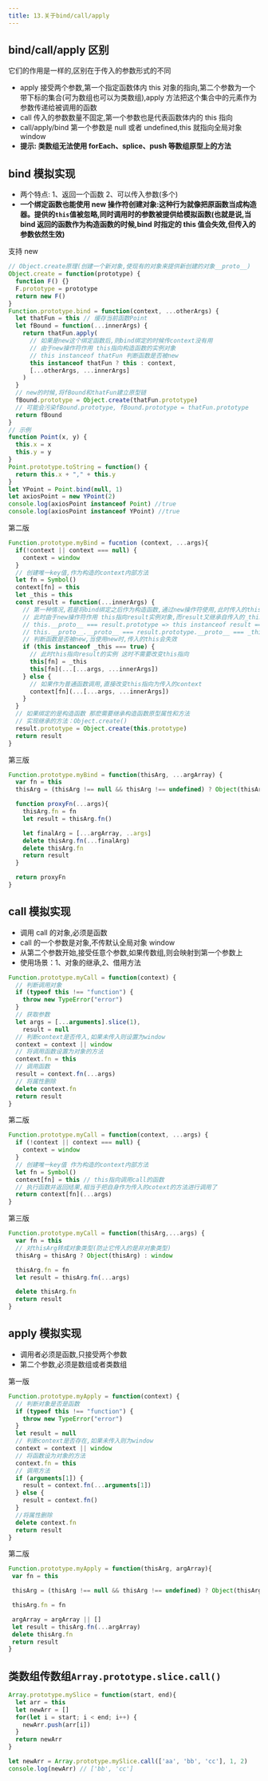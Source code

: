 ```yaml
---
title: 13.关于bind/call/apply
---
```

## bind/call/apply 区别

它们的作用是一样的,区别在于传入的参数形式的不同

- apply 接受两个参数,第一个指定函数体内 this 对象的指向,第二个参数为一个带下标的集合(可为数组也可以为类数组),apply 方法把这个集合中的元素作为参数传递给被调用的函数
- call 传入的参数数量不固定,第一个参数也是代表函数体内的 this 指向
- call/apply/bind 第一个参数是 null 或者 undefined,this 就指向全局对象 window
- **提示: 类数组无法使用 forEach、splice、push 等数组原型上的方法**

## bind 模拟实现

- 两个特点: 1、返回一个函数 2、可以传入参数(多个)
- **一个绑定函数也能使用 new 操作符创建对象:这种行为就像把原函数当成构造器。提供的`this`值被忽略,同时调用时的参数被提供给模拟函数(也就是说,当 bind 返回的函数作为构造函数的时候,bind 时指定的 this 值会失效,但传入的参数依然生效)**

支持 new

```js
// Object.create原理(创建一个新对象,使现有的对象来提供新创建的对象__proto__)
Object.create = function(prototype) {
  function F() {}
  F.prototype = prototype
  return new F()
}
Function.prototype.bind = function(context, ...otherArgs) {
  let thatFun = this // 缓存当前函数Point
  let fBound = function(...innerArgs) {
    return thatFun.apply(
      // 如果是new这个绑定函数后,则bind绑定的时候传context没有用
      // 由于new操作符作用 this指向构造函数的实例对象
      // this instanceof thatFun 判断函数是否被new
      this instanceof thatFun ? this : context,
      [...otherArgs, ...innerArgs]
    )
  }
  // new的时候,将fBound和thatFun建立原型链
  fBound.prototype = Object.create(thatFun.prototype)
  // 可能会污染fBound.prototype, fBound.prototype = thatFun.prototype
  return fBound
}
// 示例
function Point(x, y) {
  this.x = x
  this.y = y
}
Point.prototype.toString = function() {
  return this.x + "," + this.y
}
let YPoint = Point.bind(null, 1)
let axiosPoint = new YPoint(2)
console.log(axiosPoint instanceof Point) //true
console.log(axiosPoint instanceof YPoint) //true
```

第二版

```js
Function.prototype.myBind = fucntion (context, ...args){
  if(!context || context === null) {
    context = window
  }
  // 创建唯一key值,作为构造的context内部方法
  let fn = Symbol()
  context[fn] = this
  let _this = this
  const result = function(...innerArgs) {
    // 第一种情况,若是将bind绑定之后作为构造函数,通过new操作符使用,此时传入的this失效,this指向实例化出来的对象
    // 此时由于new操作符作用 this指向result实例对象,而result又继承自传入的_this,根据原型链知识可得
    // this.__proto__ === result.prototype => this instanceof result ===true
    // this.__proto__.__proto__ === result.prototype.__proto__ === _this.prototype => this instanceof _this === true
    // 判断函数是否被new,当使用new时,传入的this会失效
    if (this instanceof _this === true) {
      // 此时this指向result的实例 这时不需要改变this指向
      this[fn] = _this
      this[fn](...[...args, ...innerArgs])
    } else {
      // 如果作为普通函数调用,直接改变this指向为传入的context
      context[fn](...[...args, ...innerArgs])
    }
  }
  // 如果绑定的是构造函数 那麽需要继承构造函数原型属性和方法
  // 实现继承的方法：Object.create()
  result.prototype = Object.create(this.prototype)
  return result
}
```
第三版
```js
Function.prototype.myBind = function(thisArg, ...argArray) {
  var fn = this
  thisArg = (thisArg !== null && thisArg !== undefined) ? Object(thisArg) : window

  function proxyFn(...args){
    thisArg.fn = fn
    let result = thisArg.fn()

    let finalArg = [...argArray, ..args]
    delete thisArg.fn(...finalArg)
    delete thisArg.fn
    return result
  }

  return proxyFn
}
```

## call 模拟实现

- 调用 call 的对象,必须是函数
- call 的一个参数是对象,不传默认全局对象 window
- 从第二个参数开始,接受任意个参数,如果传数组,则会映射到第一个参数上
- 使用场景：1、对象的继承,2、借用方法

```js
Function.prototype.myCall = function(context) {
  // 判断调用对象
  if (typeof this !== "function") {
    throw new TypeError("error")
  }
  // 获取参数
  let args = [...arguments].slice(1),
    result = null
  // 判断context是否传入,如果未传入则设置为window
  context = context || window
  // 将调用函数设置为对象的方法
  context.fn = this
  // 调用函数
  result = context.fn(...args)
  // 将属性删除
  delete context.fn
  return result
}
```

第二版

```js
Function.prototype.myCall = function(context, ...args) {
  if (!context || context === null) {
    context = window
  }
  // 创建唯一key值 作为构造的context内部方法
  let fn = Symbol()
  context[fn] = this // this指向调用call的函数
  // 执行函数并返回结果,相当于把自身作为传入的cotext的方法进行调用了
  return context[fn](...args)
}
```

第三版
```js
Function.prototype.myCall = function(thisArg,...args) {
  var fn = this
  // 对thisArg转成对象类型(防止它传入的是非对象类型)
  thisArg = thisArg ? Object(thisArg) : window

  thisArg.fn = fn
  let result = thisArg.fn(...args)

  delete thisArg.fn
  return result
}
```

## apply 模拟实现

- 调用者必须是函数,只接受两个参数
- 第二个参数,必须是数组或者类数组

第一版
```js
Function.prototype.myApply = function(context) {
  // 判断对象是否是函数
  if (typeof this !== "function") {
    throw new TypeError("error")
  }
  let result = null
  // 判断context是否存在,如果未传入则为window
  context = context || window
  // 将函数设为对象的方法
  context.fn = this
  // 调用方法
  if (arguments[1]) {
    result = context.fn(...arguments[1])
  } else {
    result = context.fn()
  }
  //将属性删除
  delete context.fn
  return result
}
```
第二版
```js
Function.prototype.myApply = function(thisArg, argArray){
 var fn = this

 thisArg = (thisArg !== null && thisArg !== undefined) ? Object(thisArg) : window

 thisArg.fn = fn

 argArray = argArray || []
 let result = thisArg.fn(...argArray)
 delete thisArg.fn
 return result 
}
```

## 类数组传数组`Array.prototype.slice.call()`

```js
Array.prototype.mySlice = function(start, end){
  let arr = this
  let newArr = []
  for(let i = start; i < end; i++) {
    newArr.push(arr[i])
  }
  return newArr
}

let newArr = Array.prototype.mySlice.call(['aa', 'bb', 'cc'], 1, 2)
console.log(newArr) // ['bb', 'cc']

```
